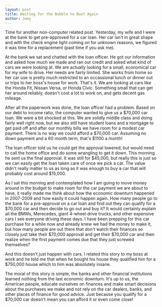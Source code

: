 ```yaml
---
layout: post
title: Waiting for the Bubble to Bust Again
author: Joey
---
```


Time for another non-computer related post. Yesterday, my wife and I were at the bank to get pre-approved for a car loan. Her car isn't in great shape and with the check engine light coming on for unknown reasons, we figured it was time for a replacement (past time if you ask me).

At the bank we sat and chatted with the loan officer. He got our information and asked how much we made and ran our credit and asked what kind of cars we were looking at. We are actually looking for a small, economical car for my wife to drive. Her needs are fairly limited. She works from home so her car use is pretty much restricted to an occassional lunch or dinner out or trips to her boss's house for work. That's it. We are looking at cars like the Honda Fit, Nissan Versa, or Honda Civic. Something small that can get her around reliably, doesn't cost a lot to work on, and gets decent gas mileage.

After all the paperwork was done, the loan officer had a problem. Based on our debt to income ratio, the computer wanted to give us a $70,000 car loan. We were a bit shocked at this. We are solidly middle class and doing fairly well right now, but we also still have student loans and a mortgage to get paid off and after our monthly bills we have room for a modest car payment. There is no way we could afford a $70,000 car. Assuming no down payment and a 60 month term, that's $1100 a month!

The loan officer told us he could get the approval lowered, but would need to call the home office and do some wrangling to get it down. This morning he sent us the final approval. It was still for $45,000, but really this is just so we can easily get the loan taken care of once we pick a car. The value didn't really matter to us as long as it was enough to buy a car that will probably cost around $15,000.

As I sat this morning and contemplated how I am going to move money around in the budget to make room for the car payment we are about to have, it really made me think about how the economic downturn happened in 2007-2009 and how easily it could happen again. How many people go to the bank for a pre-approval on a car loan and find out they can qualify for a $70,000 car and then decide to go out and buy it? It would certainly explain all the BMWs, Merecedes, giant 4-wheel drive trucks, and other expensive cars I see everyone driving these days. I have been prepping for this car purchase for a while now and already knew we had the money to make it, but how many people are out there that don't watch their finances so closely just take their $70,000 approval and get their $70,000 car and then realize when the first payment comes due that they just screwed themselves?

And this doesn't just happen with cars. I related this story to my boss at work and he told me that when he bought his house they qualified him for a $750,000 house which to him was absolutely insane.

The moral of this story is simple, the banks and other financial institutions learned nothing from the last economic downturn. It's up to us, the American people, educate ourselves on finances and make smart decisions about the purchases we make and not rely on the car dealers, banks, and other places of finance for good advice. Just because you qualify for a $70,000 car doesn't mean you can afford it or even come close!
